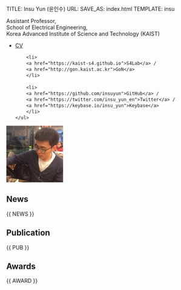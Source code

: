 TITLE: Insu Yun (윤인수)
URL:
SAVE_AS: index.html
TEMPLATE: insu

<div class="row">
  <div class="col-sm-8">
    <p>
      Assistant Professor,</br>
      School of Electrical Engineering,</br>
      Korea Advanced Institute of Science and Technology (KAIST) </br>
    </p>
    <ul>
        <li> <a href="https://docs.google.com/viewer?url=https://github.com/insuyun/cv/raw/master/cv.pdf" >CV</a> </li>

        <li>
        <a href="https://kaist-s4.github.io">S4Lab</a> / 
        <a href="http://gon.kaist.ac.kr">GoN</a>
        </li>

        <li>
        <a href="https://github.com/insuyun">GitHub</a> / 
        <a href="https://twitter.com/insu_yun_en">Twitter</a> /
        <a href="https://keybase.io/insu_yun">Keybase</a>
        </li>
    </ul>
  </div>
  <div class="col-sm-4">
    <img src=" assets/images/insu.jpg" />
  </div>
</div>

News
----
{{ NEWS }}

Publication
-----------
{{ PUB }}

Awards
------
{{ AWARD }}
